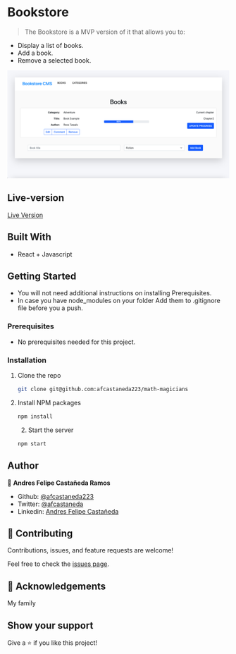 # Bookstore

> The Bookstore is a MVP version of it that allows you to:

- Display a list of books.
- Add a book.
- Remove a selected book.

![screenshot](bookstore.png)


## Live-version

[Live Version](https://github.com/afcastaneda223/react-bookstore)


## Built With

- React + Javascript

## Getting Started

* You will not need additional instructions on installing Prerequisites.
* In case you have node_modules on your folder Add them to .gitignore file before you a push.

### Prerequisites

* No prerequisites needed for this project.
 
### Installation
1. Clone the repo
   ```sh
   git clone git@github.com:afcastaneda223/math-magicians
   ```
2. Install NPM packages
   ```sh
   npm install
   ```
   2. Start the server 
   ```sh
   npm start
   ```


## Author

👤 **Andres Felipe Castañeda Ramos**
- Github: [@afcastaneda223](https://github.com/afcastaneda223)
- Twitter: [@afcastaneda](https://twitter.com/afcastaneda)
- Linkedin: [Andres Felipe Castañeda](www.linkedin.com/in/andres-castaneda223)


## 🤝 Contributing

Contributions, issues, and feature requests are welcome!

Feel free to check the [issues page](https://github.com/afcastaneda223/).


## 👋 Acknowledgements

My family

## Show your support

Give a ⭐️ if you like this project!
